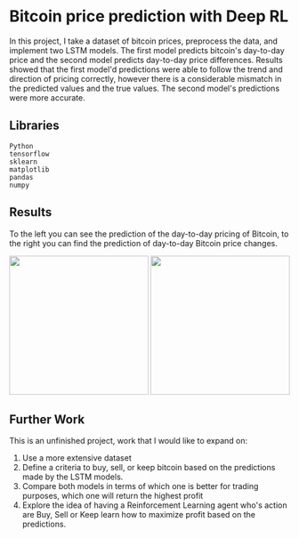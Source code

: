 # Bitcoin price prediction with Deep RL

In this project, I take a dataset of bitcoin prices, preprocess the data, and implement two LSTM models. The first model predicts bitcoin's day-to-day price and the second model predicts day-to-day price differences. Results showed that the first model'd predictions were able to follow the trend and direction of pricing correctly, however there is a considerable mismatch in the predicted values and the true values. The second model's predictions were more accurate.

## Libraries

```
Python
tensorflow
sklearn
matplotlib
pandas
numpy
```

## Results

To the left you can see the prediction of the day-to-day pricing of Bitcoin, to the right you can find the prediction of day-to-day Bitcoin price changes.
<p align="center">
	<img width="250" src="https://jonaac.github.io/img/lstmprediction.png" />
	<img width="250" src="https://jonaac.github.io/img/lstmchangeprediction.png" />
</p>

## Further Work

This is an unfinished project, work that I would like to expand on:
1. Use a more extensive dataset
2. Define a criteria to buy, sell, or keep bitcoin based on the predictions made by the LSTM models.
3. Compare both models in terms of which one is better for trading purposes, which one will return the highest profit
4. Explore the idea of having a Reinforcement Learning agent who's action are Buy, Sell or Keep learn how to maximize profit based on the predictions.
